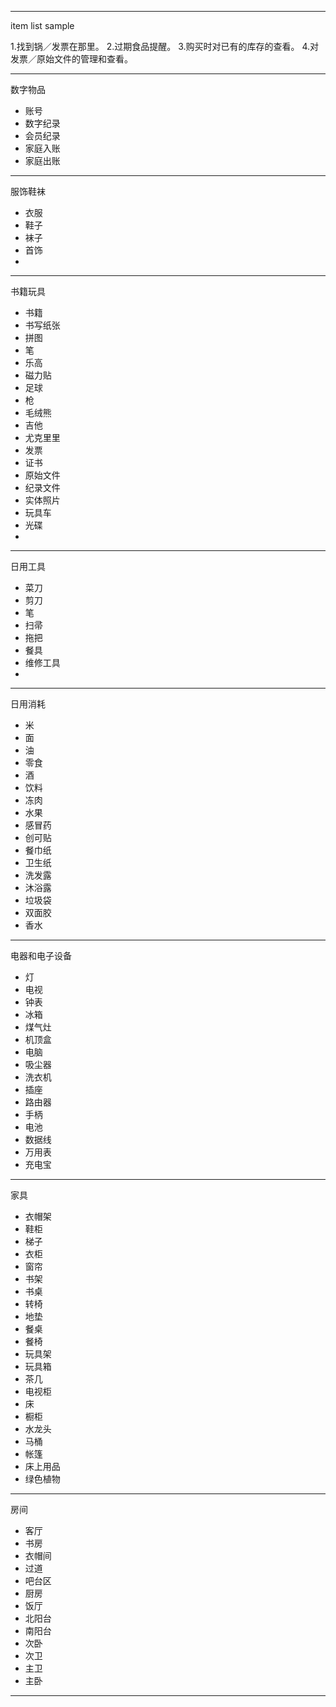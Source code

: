 -----
item list sample

1.找到锅／发票在那里。
2.过期食品提醒。
3.购买时对已有的库存的查看。
4.对发票／原始文件的管理和查看。




-----
数字物品
 - 账号
 - 数字纪录
 - 会员纪录
 - 家庭入账
 - 家庭出账


-----
服饰鞋袜
 - 衣服
 - 鞋子
 - 袜子
 - 首饰
 - 


-----
书籍玩具
 - 书籍
 - 书写纸张
 - 拼图
 - 笔
 - 乐高
 - 磁力贴
 - 足球
 - 枪
 - 毛绒熊
 - 吉他
 - 尤克里里
 - 发票
 - 证书
 - 原始文件
 - 纪录文件
 - 实体照片
 - 玩具车
 - 光碟
 - 

-----
日用工具
 - 菜刀
 - 剪刀
 - 笔
 - 扫帚
 - 拖把
 - 餐具
 - 维修工具
 - 


-----
日用消耗
 - 米
 - 面
 - 油
 - 零食
 - 酒
 - 饮料
 - 冻肉
 - 水果
 - 感冒药
 - 创可贴
 - 餐巾纸
 - 卫生纸
 - 洗发露
 - 沐浴露
 - 垃圾袋
 - 双面胶
 - 香水
 

-----
电器和电子设备
 - 灯
 - 电视
 - 钟表
 - 冰箱
 - 煤气灶
 - 机顶盒
 - 电脑
 - 吸尘器
 - 洗衣机
 - 插座
 - 路由器
 - 手柄
 - 电池
 - 数据线
 - 万用表
 - 充电宝


-----
家具
 - 衣帽架
 - 鞋柜
 - 梯子
 - 衣柜
 - 窗帘
 - 书架
 - 书桌
 - 转椅
 - 地垫
 - 餐桌
 - 餐椅
 - 玩具架
 - 玩具箱
 - 茶几
 - 电视柜
 - 床
 - 橱柜
 - 水龙头
 - 马桶
 - 帐篷
 - 床上用品
 - 绿色植物


-----
房间    
 - 客厅
 - 书房
 - 衣帽间
 - 过道
 - 吧台区
 - 厨房
 - 饭厅
 - 北阳台
 - 南阳台
 - 次卧
 - 次卫
 - 主卫
 - 主卧


 
-----